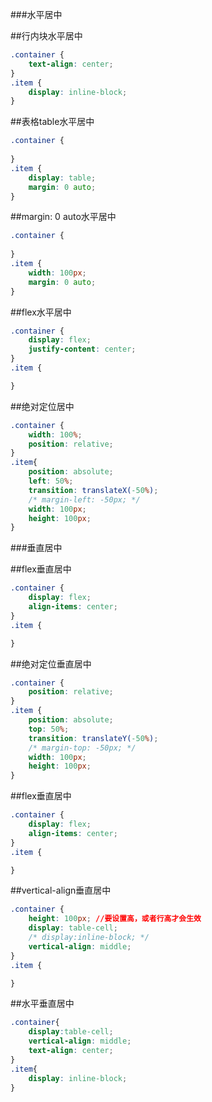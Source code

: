 ###水平居中

##行内块水平居中
```css
.container {
    text-align: center;
}
.item {
    display: inline-block;
}
```
##表格table水平居中
```css
.container {
    
}
.item {
    display: table;
    margin: 0 auto;
}
```
##margin: 0 auto水平居中
```css
.container {
    
}
.item {
    width: 100px;
    margin: 0 auto;
}
```
##flex水平居中
```css
.container {
    display: flex;
    justify-content: center;
}
.item {

}
```

##绝对定位居中
```css
.container {
    width: 100%;
    position: relative;
}
.item{
    position: absolute;
    left: 50%;
    transition: translateX(-50%);
    /* margin-left: -50px; */
    width: 100px;
    height: 100px;
}
```

###垂直居中

##flex垂直居中
```css
.container {
    display: flex;
    align-items: center;
}
.item {

}
```
##绝对定位垂直居中
```css
.container {
    position: relative;
}
.item {
    position: absolute;
    top: 50%;
    transition: translateY(-50%);
    /* margin-top: -50px; */
    width: 100px;
    height: 100px;
}
```
##flex垂直居中
```css
.container {
    display: flex;
    align-items: center;
}
.item {

}
```

##vertical-align垂直居中
```css
.container {
    height: 100px; //要设置高，或者行高才会生效
    display: table-cell;
    /* display:inline-block; */
    vertical-align: middle;
}
.item {

}
```

##水平垂直居中
```css
.container{
    display:table-cell;
    vertical-align: middle;
    text-align: center;
}
.item{
    display: inline-block;
}
```